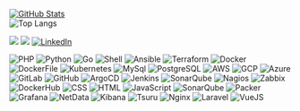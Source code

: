 [![GitHub Stats](https://github-readme-stats.vercel.app/api?username=mauriciopgomes&show_icons=true)](https://github.com/mauriciopgomes)
<br>
![Top Langs](https://github-readme-stats.vercel.app/api/top-langs/?username=mauriciopgomes)

<img src="https://img.shields.io/github/followers/mauriciopgomes?style=social">
<img src="https://img.shields.io/twitter/follow/mauriciogomesrj?style=social">
<a href="https://www.linkedin.com/in/mauriciopgomes/"><img alt="LinkedIn" src="https://img.shields.io/badge/LinkedInMauricio%20Gomes-blue?style=flat-square&logo=linkedin"></a>

![PHP](https://img.shields.io/badge/-PHP-black?style=flat-square&logo=php)
![Python](https://img.shields.io/badge/-Python-black?style=flat-square&logo=python)
![Go](https://img.shields.io/badge/-Go-black?style=flat-square&logo=go)
![Shell](https://img.shields.io/badge/-Shell-black?style=flat-square&logo=shell)
![Ansible](https://img.shields.io/badge/-Ansible-black?style=flat-square&logo=ansible)
![Terraform](https://img.shields.io/badge/-Terraform-black?style=flat-square&logo=terraform)
![Docker](https://img.shields.io/badge/-Docker-black?style=flat-square&logo=docker)
![DockerFile](https://img.shields.io/badge/-DockerFile-black?style=flat-square&logo=dockerfile)
![Kubernetes](https://img.shields.io/badge/-Kubernetes-black?style=flat-square&logo=kubernetes)
![MySql](https://img.shields.io/badge/-MySql-black?style=flat-square&logo=mysql)
![PostgreSQL](https://img.shields.io/badge/-PostgreSQL-black?style=flat-square&logo=postgresql)
![AWS](https://img.shields.io/badge/-AWS-black?style=flat-square&logo=aws)
![GCP](https://img.shields.io/badge/-GCP-black?style=flat-square&logo=gcp)
![Azure](https://img.shields.io/badge/-Azure-black?style=flat-square&logo=azure)
![GitLab](https://img.shields.io/badge/-GitLab-black?style=flat-square&logo=gitlab)
![GitHub](https://img.shields.io/badge/-GitHub-black?style=flat-square&logo=github)
![ArgoCD](https://img.shields.io/badge/-ArgoCD-black?style=flat-square&logo=argocd)
![Jenkins](https://img.shields.io/badge/-Jenkins-black?style=flat-square&logo=jenkins)
![SonarQube](https://img.shields.io/badge/-SonarQube-black?style=flat-square&logo=sonarqube)
![Nagios](https://img.shields.io/badge/-Nagios-black?style=flat-square&logo=nagios)
![Zabbix](https://img.shields.io/badge/-Zabbix-black?style=flat-square&logo=zabbix)
![DockerHub](https://img.shields.io/badge/-DockerHub-black?style=flat-square&logo=dockerhub)
![CSS](https://img.shields.io/badge/-CSS-black?style=flat-square&logo=css)
![HTML](https://img.shields.io/badge/-HTML-black?style=flat-square&logo=html)
![JavaScript](https://img.shields.io/badge/-JavaScript-black?style=flat-square&logo=javascript)
![SonarQube](https://img.shields.io/badge/-SonarQube-black?style=flat-square&logo=sonarqube)
![Packer](https://img.shields.io/badge/-Packer-black?style=flat-square&logo=packer)
![Grafana](https://img.shields.io/badge/-Grafana-black?style=flat-square&logo=grafana)
![NetData](https://img.shields.io/badge/-NetData-black?style=flat-square&logo=netdata)
![Kibana](https://img.shields.io/badge/-Kibana-black?style=flat-square&logo=kibana)
![Tsuru](https://img.shields.io/badge/-Tsuru-black?style=flat-square&logo=tsuru)
![Nginx](https://img.shields.io/badge/-Nginx-black?style=flat-square&logo=nginx)
![Laravel](https://img.shields.io/badge/-Laravel-black?style=flat-square&logo=laravel)
![VueJS](https://img.shields.io/badge/-VueJS-black?style=flat-square&logo=vuejs)
